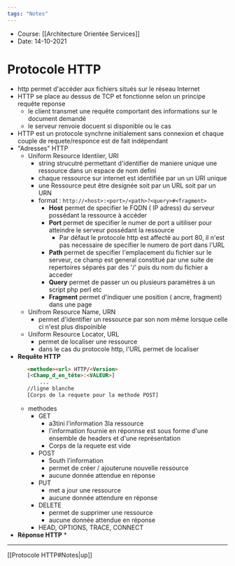 ```yaml
---
tags: "Notes"
---
```


* Course: [[Architecture Orientée Services]]
* Date: 14-10-2021 


# Protocole HTTP
* http permet d'accéder aux fichiers situés  sur le réseau Internet 
* HTTP se place au dessus de TCP et fonctionne selon un principe requête reponse 
	* le client transmet une requête comportant des informations sur le document demandé 
	* le serveur renvoie docuent si disponible ou le cas 
* HTTP est un protocole synchrne initialement sans connexion et chaque couple de requete/responce est de fait indépendant
* "Adresses" HTTP
	* Uniform Resource Identiier, URI 
		* string strucutré permettant d'identifier de maniere unique une ressource dans un espace de nom defini
		* chaque ressource sur internet est identifiée par un un URI unique 
		* une Ressource peut être designée soit par un URL soit par un URN
		* format : ```http://<host>:<port>/<path>?<query>#<fragment>```
			* **Host** permet de specifier le FQDN ( IP adress) du serveur possédant la ressource à accéder
			* **Port** permet de specifier le numer de port a uitiliser pour atteindre le serveur possédant la ressource
				* Par défaut le protocole http est affecté au port 80, il n'est pas necessaire de specifier le numero de port dans l'URL 
			* **Path** permet de specifier l'emplacement du fichier sur le serveur, ce champ est general constitué par une suite de repertoires séparés par des '/' puis du nom du fichier a acceder
			* **Query**  permet de passer un ou plusieurs paramètres à un script php perl etc 
			* **Fragment** permet d'indiquer une position ( ancre, fragment) dans une page 
	* Unifrom Resource Name, URN 
		* permet d'identifier un ressource par son nom même lorsque celle ci n'est plus dispoinible 
	* Uniform Resource Locator, URL 
		* permet de localiser une ressource 
		* dans le cas du protocole http, l'URL permet de localiser 
* **Requête HTTP**
	 ```html
	 	<methode><url> HTTP/<Version>
		[<Champ_d_en_tête>:<VALEUR>]
			...
		//ligne blanche
		[Corps de la requete pour la methode POST]
	 ```
	 * methodes
		 * GET
			 * a3tini l'information 3la ressource
			 * l'information fournie en réponnse est sous forme d'une ensemble de headers et d'une représentation 
			 * Corps de la requete est vide 
		 * POST
			 * 5outh l'information
			 * permet de créer / ajouterune nouvelle ressource
			 * aucune donnée attendue en réponse 
		 * PUT
			 * met a jour une ressource 
			 * aucune donnée attendure en réponse
		 *  DELETE
			 *  permet de supprimer une ressource 
			 *  aucune donnée attendue en réponse
		 *  HEAD, OPTIONS, TRACE, CONNECT
 *  **Réponse HTTP**
	 *  

---
[[Protocole HTTP#Notes|up]]